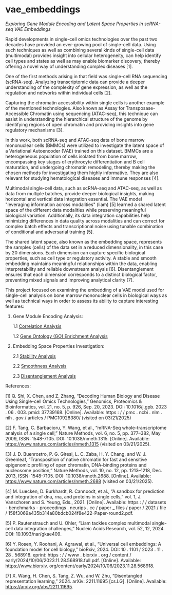 # vae_embeddings
*Exploring Gene Module Encoding and Latent Space Properties in scRNA-seq VAE Embeddings*

Rapid developments in single-cell omics technologies over the past two decades have provided an ever-growing pool of single-cell data. Using such techniques as well as combining several kinds of single-cell data (multimodal) provides insight into cellular heterogeneity, can help identify cell types and states as well as may enable biomarker discovery, thereby offering a novel way of understanding complex diseases [1]. 

One of the first methods arising in that field was single-cell RNA sequencing (scRNA-seq). Analyzing transcriptomic data can provide a deeper understanding of the complexity of gene expression, as well as the regulation and networks within individual cells [2]. 

Capturing the chromatin accessibility within single cells is another example of the mentioned technologies. Also known as Assay for Transposase-Accessible Chromatin using sequencing (ATAC-seq), this technique can assist in understanding the hierarchical structure of the genome by identifying regions of open chromatin and providing insights into gene regulatory mechanisms [3]. 

In this work, both scRNA-seq and ATAC-seq data of bone marrow mononuclear cells (BMMCs) were utilized to investigate the latent space of a Variational Autoencoder (VAE) trained on this dataset. BMMCs are a heterogeneous population of cells isolated from bone marrow, encompassing key stages of erythrocyte differentiation and B cell maturation, and undergoing chromatin remodeling, thereby making the chosen methods for investigating them highly informative. They are also relevant for studying hematological diseases and immune responses [4]. 

Multimodal single-cell data, such as scRNA-seq and ATAC-seq, as well as data from multiple batches, provide deeper biological insights, making horizontal and vertical data integration essential. The VAE model "leveraging information across modalities" (liam) [5] learned a shared latent space of the different data modalities while preserving meaningful biological variation. Additionally, its data integration capabilities help minimizing differences in data quality across modalities and can correct for complex batch effects and transcriptional noise using tunable combination of conditional and adversarial training [5].

The shared latent space, also known as the embedding space, represents the samples (cells) of the data set in a reduced dimensionality, in this case by 20 dimensions. Each dimension can capture specific biological properties, such as cell type or regulatory activity. A stable and smooth embedding maintains meaningful relationships within the data, enabling interpretability and reliable downstream analysis [6]. Disentanglement ensures that each dimension corresponds to a distinct biological factor, preventing mixed signals and improving analytical clarity [7].

This project focused on examining the embedding of a VAE model used for single-cell analysis on bone marrow mononuclear cells in biological ways as well as technical ways in order to assess its ability to capture interesting features:

1. Gene Module Encoding Analysis:
   
   1.1 [Correlation Analysis]()
     
   1.2 [Gene Ontology (GO) Enrichment Analysis]()

2. Embedding Space Properties Investigation:

   2.1 [Stability Analysis]()

   2.2 [Smoothness Analysis]()

   2.3 [Disentanglement Analysis]()


References:

[1] Q. Shi, X. Chen, and Z. Zhang, “Decoding Human Biology and Disease Using Single-cell Omics Technologies,” Genomics, Proteomics & Bioinformatics, vol. 21, no. 5, p. 926, Sep. 20, 2023. DOI: 10.1016/j.gpb. 2023 . 06 . 003. pmid: 37739168. [Online]. Available: https : / / pmc . ncbi . nlm . nih . gov / articles / PMC10928380/ (visited on 03/21/2025)

[2] F. Tang, C. Barbacioru, Y. Wang, et al., “mRNA-Seq whole-transcriptome analysis of a single cell,” Nature Methods, vol. 6, no. 5, pp. 377–382, May 2009, ISSN: 1548-7105. DOI: 10.1038/nmeth.1315. [Online]. Available: https://www.nature.com/articles/nmeth.1315 (visited on 03/21/2025).

[3] J. D. Buenrostro, P. G. Giresi, L. C. Zaba, H. Y. Chang, and W. J. Greenleaf, “Transposition of native chromatin for fast and sensitive epigenomic profiling of open chromatin, DNA-binding proteins and nucleosome position,” Nature Methods, vol. 10, no. 12, pp. 1213–1218, Dec. 2013, ISSN: 1548-7105. DOI: 10.1038/nmeth.2688. [Online]. Available: https://www.nature.com/articles/nmeth.2688 (visited on 03/21/2025).

[4] M. Luecken, D. Burkhardt, R. Cannoodt, et al., “A sandbox for prediction and integration of dna, rna, and proteins in single cells,” vol. 1, J. Vanschoren and S. Yeung, Eds., 2021. [Online]. Available: https : / / datasets - benchmarks - proceedings . neurips . cc / paper _ files / paper / 2021 / file / 158f3069a435b314a80bdcb024f8e422-Paper-round2.pdf.

[5] P. Rautenstrauch and U. Ohler, “Liam tackles complex multimodal single-cell data integration challenges,” Nucleic Acids Research, vol. 52, 12, 2024. DOI: 10.1093/nar/gkae409.

[6] Y. Rosen, Y. Roohani, A. Agrawal, et al., “Universal cell embeddings: A foundation model for cell biology,” bioRxiv, 2024. DOI: 10 . 1101 / 2023 . 11 . 28 . 568918. eprint: https : / / www . biorxiv . org / content / early/2024/10/06/2023.11.28.568918.full.pdf. [Online]. Available: https://www.biorxiv. org/content/early/2024/10/06/2023.11.28.568918.

[7] X. Wang, H. Chen, S. Tang, Z. Wu, and W. Zhu, “Disentangled representation learning,” 2024. arXiv: 2211.11695 [cs.LG]. [Online]. Available: https://arxiv.org/abs/2211.11695.
